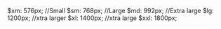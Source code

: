 
$xm: 576px; //Small
$sm: 768px; //Large
$md: 992px; //Extra large
$lg: 1200px; //xtra larger
$xl: 1400px; //xtra large
$xxl: 1800px;  